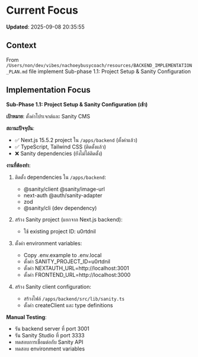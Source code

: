 # Current Focus

**Updated**: 2025-09-08 20:35:55

## Context

From `/Users/non/dev/vibes/nachoeybusycoach/resources/BACKEND_IMPLEMENTATION_PLAN.md` file implement Sub-phase 1.1: Project Setup & Sanity Configuration

## Implementation Focus

**Sub-Phase 1.1: Project Setup & Sanity Configuration (เช้า)**

**เป้าหมาย**: ตั้งค่าโปรเจกต์และ Sanity CMS

**สถานะปัจจุบัน**: 
- ✅ Next.js 15.5.2 project ใน `/apps/backend` (ตั้งค่าแล้ว)
- ✅ TypeScript, Tailwind CSS (ติดตั้งแล้ว)
- ❌ Sanity dependencies (ยังไม่ได้ติดตั้ง)

**งานที่ต้องทำ**:
1. ติดตั้ง dependencies ใน `/apps/backend`:
   - @sanity/client @sanity/image-url
   - next-auth @auth/sanity-adapter
   - zod
   - @sanity/cli (dev dependency)

2. สร้าง Sanity project (แยกจาก Next.js backend):
   - ใช้ existing project ID: u0rtdnil

3. ตั้งค่า environment variables:
   - Copy .env.example to .env.local
   - ตั้งค่า SANITY_PROJECT_ID=u0rtdnil
   - ตั้งค่า NEXTAUTH_URL=http://localhost:3001
   - ตั้งค่า FRONTEND_URL=http://localhost:3000

4. สร้าง Sanity client configuration:
   - สร้างไฟล์ `/apps/backend/src/lib/sanity.ts`
   - ตั้งค่า createClient และ type definitions

**Manual Testing**:
- รัน backend server ที่ port 3001
- รัน Sanity Studio ที่ port 3333
- ทดสอบการเชื่อมต่อกับ Sanity API
- ทดสอบ environment variables